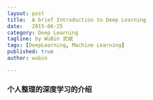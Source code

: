 ```yaml
---
layout: post
title:  A brief Introduction to Deep Learning
date:   2015-06-25
category: Deep Learning
tagline: by WuBin 武斌
tags: [DeepLearning, Machine Learning]
published: true
author: wubin

---
```


### 个人整理的深度学习的介绍

